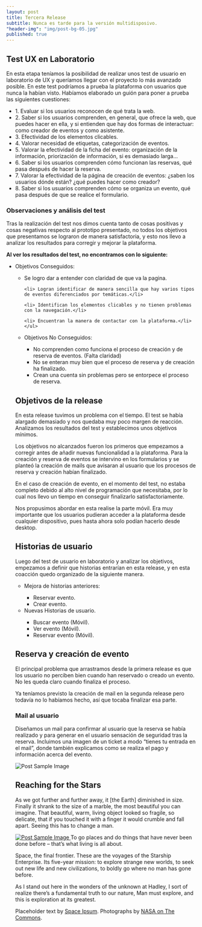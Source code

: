 ```yaml
---
layout: post
title: Tercera Release
subtitle: Nunca es tarde para la versión multidisposivo.
"header-img": "img/post-bg-05.jpg"
published: true
---
```




<h2 class="section-heading">Test UX en Laboratorio</h2>

<p>En esta etapa teníamos la posibilidad de realizar unos test de usuario en laboratorio de UX y queríamos llegar con el proyecto lo más avanzado  posible. En este test podríamos a prueba la plataforma con usuarios que nunca la habían visto. Habíamos elaborado un guión para poner a prueba las siguientes cuestiones:</p>

<ul>
<li>1. Evaluar si los usuarios reconocen de qué trata la web.</li>

<li>2. Saber si los usuarios comprenden, en general, que ofrece la web, que puedes hacer en ella, y si entienden que hay dos formas de interactuar: como creador de eventos y como asistente.</li>

<li>3. Efectividad de los elementos clicables.</li>

<li>4. Valorar necesidad de etiquetas, categorización de eventos.</li>

<li>5. Valorar la efectividad de la ficha del evento: organización de la información, priorización de información, si es demasiado larga…</li>

<li>6. Saber si los usuarios comprenden cómo funcionan las reservas, qué pasa después de hacer la reserva.</li>

<li>7. Valorar la efectividad de la página de creación de eventos: ¿saben los usuarios dónde están? ¿qué puedes hacer como creador?</li>

<li>8. Saber si los usuarios comprenden cómo se organiza un evento, qué pasa después de que se realice el formulario.</li>
</ul>

<h3>Observaciones y análisis del test</h3>
<p>Tras la realización del test nos dimos cuenta tanto de cosas positivas y cosas negativas respecto al prototipo presentado, no todos los objetivos que presentamos se lograron de manera satisfactoria, y esto nos llevo a analizar los resultados para corregir y mejorar la plataforma.</p>

<p><strong>Al ver los resultados del test, no encontramos con lo siguiente:</strong></p>
<p>
<ul>
<li>Objetivos Conseguidos:</li>
	<ul>
	<li> Se logro dar a entender con claridad de que va la pagina.</li>

	<li> Logran identificar de manera sencilla que hay varios tipos de eventos diferenciados por temáticas.</li>
    
    <li> Identifican los elementos clicables y no tienen problemas con la navegación.</li>

	<li> Encuentran la manera de contactar con la plataforma.</li>
    </ul>

<li>Objetivos No Conseguidos:</li>
<ul>
<li> No comprenden como funciona el proceso de creación  y de reserva de eventos. (Falta claridad)</li>

<li> No se enteran muy bien que el proceso de reserva y de creación ha finalizado.</li>
	
<li> Crean una cuenta sin problemas pero se entorpece el proceso de reserva.</li> 

 </ul>
 </ul>


<h2 class="section-heading">Objetivos de la release</h2>
<p>En esta release tuvimos un problema con el tiempo. El test se había alargado demasiado y nos quedaba muy poco margen de reacción. Analizamos los resultados del test y establecimos unos objetivos mínimos.</p>

<p>Los objetivos no alcanzados fueron los primeros que empezamos a corregir antes de añadir nuevas funcionalidad a la plataforma. Para la creación y reserva de eventos se intervino en los formularios y se planteó la creación de mails que avisaran al usuario que los procesos de reserva y creación habían finalizado.</p>

<p>En el caso de creación de evento, en el momento del test, no estaba completo debido al alto nivel de programación que necesitaba, por lo cual nos llevo un tiempo en conseguir finalizarlo satisfactoriamente.</p>

<p>Nos propusimos abordar en esta realise la parte móvil. Era muy importante que los usuarios pudieran acceder a la plataforma desde cualquier dispositivo, pues hasta ahora solo podían hacerlo desde desktop.</p>

<h2 class="section-heading">Historias de usuario</h2>

<p>Luego del test de usuario en laboratorio y analizar los objetivos, empezamos a definir que historias entrarían en esta release, y en esta coacción quedo organizado de la siguiente manera.</p>
<ul>
<li> Mejora de historias anteriores:</li> 
	<ul>
	<li> Reservar evento.</li> 
	<li> Crear evento.</li> 
    </ul>
	
<li> Nuevas Historias de usuario.</li>
	<ul>
	<li> Buscar evento (Móvil).</li>
	<li>Ver evento (Móvil).</li>
	<li>Reservar evento (Móvil).</li>
    </ul>
    
   </ul>

<h2 class="section-heading">Reserva y creación de evento</h2>


<p>El principal problema que arrastramos desde la primera release es que los usuario no perciben bien cuando han reservado o creado un evento. No les queda claro cuando finaliza el proceso.</p>
<p> Ya teníamos previsto la creación de mail en la segunda release pero todavía no lo habíamos hecho, así que tocaba finalizar esa parte.</p>

<h3> Mail al usuario</h3>

<p>Diseñamos un mail para confirmar al usuario que la reserva se había realizado y para generar en el usuario sensación de seguridad tras la reserva. Incluimos una imagen de un ticket a modo “tienes tu entrada en el mail”, donde también explicamos como se realiza el pago y información acerca del evento.</p>


<img src="{{ site.baseurl }}/img/mail.jpg" alt="Post Sample Image">


<h2 class="section-heading">Reaching for the Stars</h2>

<p>As we got further and further away, it [the Earth] diminished in size. Finally it shrank to the size of a marble, the most beautiful you can imagine. That beautiful, warm, living object looked so fragile, so delicate, that if you touched it with a finger it would crumble and fall apart. Seeing this has to change a man.</p>

<a href="#">
    <img src="{{ site.baseurl }}/img/post-sample-image.jpg" alt="Post Sample Image">
</a>
<span class="caption text-muted">To go places and do things that have never been done before – that’s what living is all about.</span>

<p>Space, the final frontier. These are the voyages of the Starship Enterprise. Its five-year mission: to explore strange new worlds, to seek out new life and new civilizations, to boldly go where no man has gone before.</p>

<p>As I stand out here in the wonders of the unknown at Hadley, I sort of realize there’s a fundamental truth to our nature, Man must explore, and this is exploration at its greatest.</p>

<p>Placeholder text by <a href="http://spaceipsum.com/">Space Ipsum</a>. Photographs by <a href="https://www.flickr.com/photos/nasacommons/">NASA on The Commons</a>.</p>
